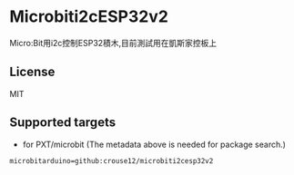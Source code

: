 # Microbiti2cESP32v2

Micro:Bit用i2c控制ESP32積木,目前測試用在凱斯家控板上

## License

MIT

## Supported targets

* for PXT/microbit
(The metadata above is needed for package search.)

```package
microbitarduino=github:crouse12/microbiti2cesp32v2
```
